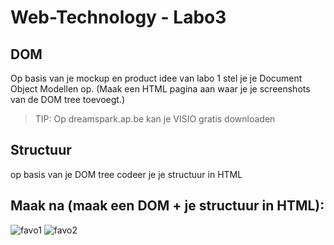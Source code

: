 # Web-Technology - Labo3

## DOM

Op basis van je mockup en product idee van labo 1 stel je je Document Object Modellen op. 
(Maak een HTML pagina aan waar je je screenshots van de  DOM tree toevoegt.)

>TIP: Op dreamspark.ap.be kan je VISIO gratis downloaden

## Structuur

op basis van je DOM tree codeer je je structuur in HTML

## Maak na (maak een DOM + je structuur in HTML):

![favo1](/favo1.PNG)
![favo2](/favo2.PNG)